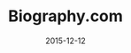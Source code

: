 ---
layout: site
title: "Biography.com"
date: 2015-12-12
categories: [entertainment]
version: 1.3.15
major: 1
minor: 3
patch: 15
slug: biography
link: http://www.biography.com/
permalink: /sites/:slug
---